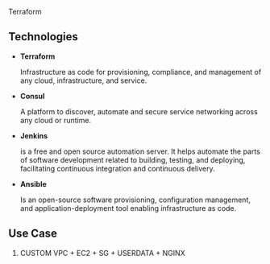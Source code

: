 Terraform

## Technologies

* **Terraform**

    Infrastructure as code for provisioning, compliance, and management of any cloud, infrastructure, and service.

* **Consul**

    A platform to discover, automate and secure service networking across any cloud or runtime.

* **Jenkins**

    is a free and open source automation server. It helps automate the parts of software development related to building, testing, and deploying, facilitating continuous integration and continuous delivery.  

* **Ansible**

    Is an open-source software provisioning, configuration management, and application-deployment tool enabling infrastructure as code.

## Use Case

1. CUSTOM VPC + EC2 + SG + USERDATA + NGINX  










